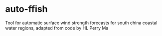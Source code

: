 # auto-ffish

Tool for automatic surface wind strength forecasts for south china coastal water regions, adapted from code by HL Perry Ma
